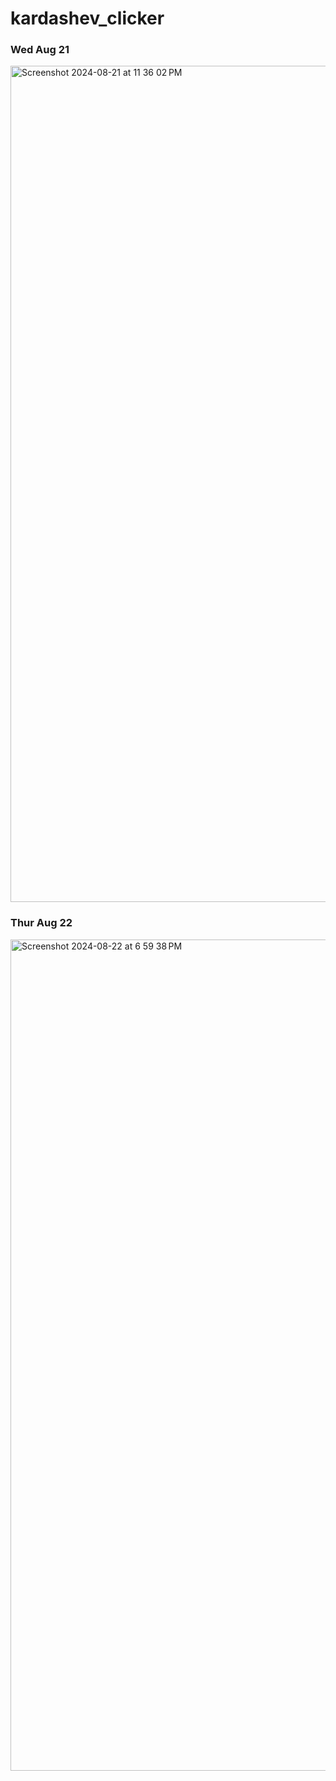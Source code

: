 # kardashev_clicker

### Wed Aug 21
<img width="1338" alt="Screenshot 2024-08-21 at 11 36 02 PM" src="https://github.com/user-attachments/assets/41214449-3cb8-4d2c-97aa-239899765872">

### Thur Aug 22
<img width="1330" alt="Screenshot 2024-08-22 at 6 59 38 PM" src="https://github.com/user-attachments/assets/5b84edb7-8e96-40af-8cd3-03578a8e3a99">
